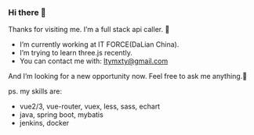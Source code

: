 ### Hi there 👋

Thanks for visiting me. I’m a full stack api caller. 🤣

- I’m currently working at IT FORCE(DaLian China).
- I’m trying to learn three.js recently.
- You can contact me with: ltymxty@gmail.com

And I’m looking for a new opportunity now. Feel free to ask me anything.💬

ps. my skills are:
- vue2/3, vue-router, vuex, less, sass, echart
- java, spring boot, mybatis
- jenkins, docker

<!--
**xiersa/xiersa** is a ✨ _special_ ✨ repository because its `README.md` (this file) appears on your GitHub profile.

Here are some ideas to get you started:

- 🔭 I’m currently working on ...
- 🌱 I’m currently learning ...
- 👯 I’m looking to collaborate on ...
- 🤔 I’m looking for help with ...
- 💬 Ask me about ...
- 📫 How to reach me: ...
- 😄 Pronouns: ...
- ⚡ Fun fact: ...
-->
